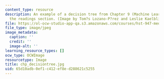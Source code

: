 ```yaml
---
content_type: resource
description: An example of a decision tree from Chapter 9 (Machine Learning I) of
  the readings section. (Image by Tom?s Lozano-P?rez and Leslie Kaelbling.)
file: https://ol-ocw-studio-app-qa.s3.amazonaws.com/courses/hst-947-medical-artificial-intelligence-spring-2005/65d10adb0ef1c412ef8ed288621c5255_chp_decisiontree.jpg
file_type: image/jpeg
image_metadata:
  caption: ''
  credit: ''
  image-alt: ''
learning_resource_types: []
ocw_type: OCWImage
resourcetype: Image
title: chp_decisiontree.jpg
uid: 65d10adb-0ef1-c412-ef8e-d288621c5255
---
```

